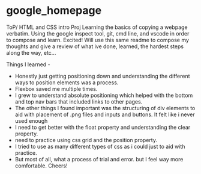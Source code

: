 # google_homepage
ToP/ HTML and CSS intro Proj
Learning the basics of copying a webpage verbatim.  Using the google inspect tool, git, cmd line, and vscode in order to compose and learn.  Excited! 
Will use this same readme to compose my thoughts and give a review of what ive done, learned, the hardest steps along the way, etc...

Things I learned -
- Honestly just getting positioning down and understanding the different ways to position elements was a process. 
- Flexbox saved me multiple times. 
- I grew to understand absolute positioning which helped with the bottom and top nav bars that included links to other pages. 
- The other things I found important was the structuring of div elements to aid with placement of .png files and inputs and buttons.  It felt like i never used enough <divs>
- I need to get better with the float property and understanding the clear property.
- need to practice using css grid and the position property. 
- I tried to use as many different types of css as i could just to aid with practice.  
- But most of all, what a process of trial and error. but I feel way more comfortable.
Cheers!

